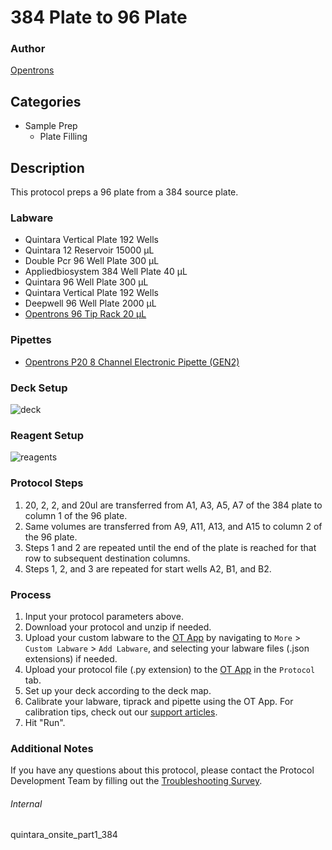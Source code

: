 # 384 Plate to 96 Plate


### Author
[Opentrons](https://opentrons.com/)




## Categories
* Sample Prep
	* Plate Filling


## Description
This protocol preps a 96 plate from a 384 source plate.


### Labware
* Quintara Vertical Plate 192 Wells
* Quintara 12 Reservoir 15000 µL
* Double Pcr 96 Well Plate 300 µL
* Appliedbiosystem 384 Well Plate 40 µL
* Quintara 96 Well Plate 300 µL
* Quintara Vertical Plate 192 Wells
* Deepwell 96 Well Plate 2000 µL
* [Opentrons 96 Tip Rack 20 µL](https://shop.opentrons.com/collections/opentrons-tips/products/opentrons-10ul-tips)


### Pipettes
* [Opentrons P20 8 Channel Electronic Pipette (GEN2)](https://shop.opentrons.com/8-channel-electronic-pipette/)


### Deck Setup
![deck](https://opentrons-protocol-library-website.s3.amazonaws.com/custom-README-images/quintara-onsite/pt1_384/deck.png)


### Reagent Setup
![reagents](https://opentrons-protocol-library-website.s3.amazonaws.com/custom-README-images/quintara_onsite_part1_384/reagents.png)


### Protocol Steps
1. 20, 2, 2, and 20ul are transferred from A1, A3, A5, A7 of the 384 plate to column 1 of the 96 plate.
2. Same volumes are transferred from A9, A11, A13, and A15 to column 2 of the 96 plate.
3. Steps 1 and 2 are repeated until the end of the plate is reached for that row to subsequent destination columns.
4. Steps 1, 2, and 3 are repeated for start wells A2, B1, and B2. 


### Process
1. Input your protocol parameters above.
2. Download your protocol and unzip if needed.
3. Upload your custom labware to the [OT App](https://opentrons.com/ot-app) by navigating to `More` > `Custom Labware` > `Add Labware`, and selecting your labware files (.json extensions) if needed.
4. Upload your protocol file (.py extension) to the [OT App](https://opentrons.com/ot-app) in the `Protocol` tab.
5. Set up your deck according to the deck map.
6. Calibrate your labware, tiprack and pipette using the OT App. For calibration tips, check out our [support articles](https://support.opentrons.com/en/collections/1559720-guide-for-getting-started-with-the-ot-2).
7. Hit "Run".


### Additional Notes
If you have any questions about this protocol, please contact the Protocol Development Team by filling out the [Troubleshooting Survey](https://protocol-troubleshooting.paperform.co/).


###### Internal
quintara_onsite_part1_384
